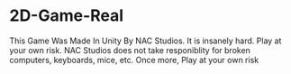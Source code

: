 # 2D-Game-Real
This Game Was Made In Unity By NAC Studios. It is insanely hard. Play at your own risk. NAC Studios does not take responiblity for broken computers, keyboards, mice, etc. Once more, Play at your own risk
